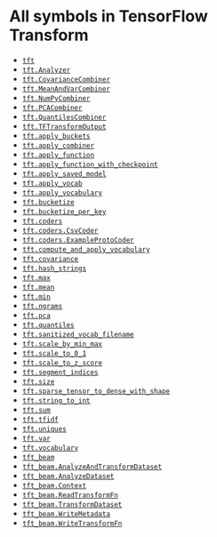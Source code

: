 # All symbols in TensorFlow Transform

*  <a href="./tft.md"><code>tft</code></a>
*  <a href="./tft/Analyzer.md"><code>tft.Analyzer</code></a>
*  <a href="./tft/CovarianceCombiner.md"><code>tft.CovarianceCombiner</code></a>
*  <a href="./tft/MeanAndVarCombiner.md"><code>tft.MeanAndVarCombiner</code></a>
*  <a href="./tft/NumPyCombiner.md"><code>tft.NumPyCombiner</code></a>
*  <a href="./tft/PCACombiner.md"><code>tft.PCACombiner</code></a>
*  <a href="./tft/QuantilesCombiner.md"><code>tft.QuantilesCombiner</code></a>
*  <a href="./tft/TFTransformOutput.md"><code>tft.TFTransformOutput</code></a>
*  <a href="./tft/apply_buckets.md"><code>tft.apply_buckets</code></a>
*  <a href="./tft/apply_combiner.md"><code>tft.apply_combiner</code></a>
*  <a href="./tft/apply_function.md"><code>tft.apply_function</code></a>
*  <a href="./tft/apply_function_with_checkpoint.md"><code>tft.apply_function_with_checkpoint</code></a>
*  <a href="./tft/apply_saved_model.md"><code>tft.apply_saved_model</code></a>
*  <a href="./tft/apply_vocab.md"><code>tft.apply_vocab</code></a>
*  <a href="./tft/apply_vocabulary.md"><code>tft.apply_vocabulary</code></a>
*  <a href="./tft/bucketize.md"><code>tft.bucketize</code></a>
*  <a href="./tft/bucketize_per_key.md"><code>tft.bucketize_per_key</code></a>
*  <a href="./tft/coders.md"><code>tft.coders</code></a>
*  <a href="./tft/coders/CsvCoder.md"><code>tft.coders.CsvCoder</code></a>
*  <a href="./tft/coders/ExampleProtoCoder.md"><code>tft.coders.ExampleProtoCoder</code></a>
*  <a href="./tft/compute_and_apply_vocabulary.md"><code>tft.compute_and_apply_vocabulary</code></a>
*  <a href="./tft/covariance.md"><code>tft.covariance</code></a>
*  <a href="./tft/hash_strings.md"><code>tft.hash_strings</code></a>
*  <a href="./tft/max.md"><code>tft.max</code></a>
*  <a href="./tft/mean.md"><code>tft.mean</code></a>
*  <a href="./tft/min.md"><code>tft.min</code></a>
*  <a href="./tft/ngrams.md"><code>tft.ngrams</code></a>
*  <a href="./tft/pca.md"><code>tft.pca</code></a>
*  <a href="./tft/quantiles.md"><code>tft.quantiles</code></a>
*  <a href="./tft/sanitized_vocab_filename.md"><code>tft.sanitized_vocab_filename</code></a>
*  <a href="./tft/scale_by_min_max.md"><code>tft.scale_by_min_max</code></a>
*  <a href="./tft/scale_to_0_1.md"><code>tft.scale_to_0_1</code></a>
*  <a href="./tft/scale_to_z_score.md"><code>tft.scale_to_z_score</code></a>
*  <a href="./tft/segment_indices.md"><code>tft.segment_indices</code></a>
*  <a href="./tft/size.md"><code>tft.size</code></a>
*  <a href="./tft/sparse_tensor_to_dense_with_shape.md"><code>tft.sparse_tensor_to_dense_with_shape</code></a>
*  <a href="./tft/string_to_int.md"><code>tft.string_to_int</code></a>
*  <a href="./tft/sum.md"><code>tft.sum</code></a>
*  <a href="./tft/tfidf.md"><code>tft.tfidf</code></a>
*  <a href="./tft/uniques.md"><code>tft.uniques</code></a>
*  <a href="./tft/var.md"><code>tft.var</code></a>
*  <a href="./tft/vocabulary.md"><code>tft.vocabulary</code></a>
*  <a href="./tft_beam.md"><code>tft_beam</code></a>
*  <a href="./tft_beam/AnalyzeAndTransformDataset.md"><code>tft_beam.AnalyzeAndTransformDataset</code></a>
*  <a href="./tft_beam/AnalyzeDataset.md"><code>tft_beam.AnalyzeDataset</code></a>
*  <a href="./tft_beam/Context.md"><code>tft_beam.Context</code></a>
*  <a href="./tft_beam/ReadTransformFn.md"><code>tft_beam.ReadTransformFn</code></a>
*  <a href="./tft_beam/TransformDataset.md"><code>tft_beam.TransformDataset</code></a>
*  <a href="./tft_beam/WriteMetadata.md"><code>tft_beam.WriteMetadata</code></a>
*  <a href="./tft_beam/WriteTransformFn.md"><code>tft_beam.WriteTransformFn</code></a>
